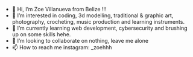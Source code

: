 - 👋 Hi, I’m  Zoe Villanueva from Belize !!!
- 👀 I’m interested in coding, 3d modelling, traditional & graphic art, photography, crocheting,  music production and learning instruments. 
- 🌱 I’m currently learning web development, cybersecurity and brushing up on some skills hehe. 
- 💞️ I’m looking to collaborate on nothing, leave me alone
- 📫 How to reach me instagram: _zoehhh

<!---
zoe-villanueva2003/zoe-villanueva2003 is a ✨ special ✨ repository because its `README.md` (this file) appears on your GitHub profile.
You can click the Preview link to take a look at your changes.
--->

